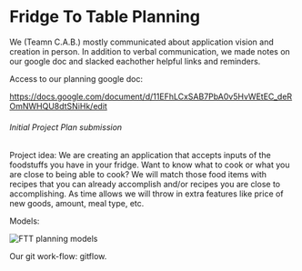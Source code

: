 # Fridge To Table Planning

We (Teamn C.A.B.) mostly communicated about application vision and creation in person. In addition to verbal communication, we made notes on our google doc and slacked eachother helpful links and reminders. 

Access to our planning google doc:

https://docs.google.com/document/d/11EFhLCxSAB7PbA0v5HvWEtEC_deROmNWHQU8dtSNiHk/edit

###### Initial Project Plan submission

Project idea: We are creating an application that accepts inputs of the foodstuffs you have in your fridge.  Want to know what to cook or what you are close to being able to cook?  We will match those food items with recipes that you can already accomplish and/or recipes you are close to accomplishing.  As time allows we will throw in extra features like price of new goods, amount, meal type, etc. 

Models: 

![FTT planning models](https://i.imgur.com/CgxEjL7.png "Fridge To Table Planning Models")

Our git work-flow: gitflow.
